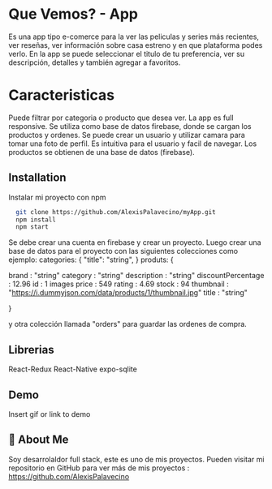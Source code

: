 
# Que Vemos? - App

Es una app tipo e-comerce para la ver las peliculas y series más recientes, ver reseñas, ver información sobre casa estreno y en que plataforma podes verlo.
En la app se puede seleccionar el titulo de tu preferencia, ver su descripción, detalles y también agregar a favoritos.

# Caracteristicas
Puede filtrar por categoria o producto que desea ver.
La app es full responsive.
Se utiliza como base de datos firebase, donde se cargan los productos y ordenes.
Se puede crear un usuario y utilizar camara para tomar una foto de perfil.
Es intuitiva para el usuario y facil de navegar.
Los productos se obtienen de una base de datos (firebase).



## Installation

Instalar mi proyecto con npm

```bash
  git clone https://github.com/AlexisPalavecino/myApp.git
  npm install
  npm start
```
Se debe crear una cuenta en firebase y crear un proyecto.
Luego crear una base de datos para el proyecto con las siguientes colecciones como ejemplo:
categories:
{
     "title": "string",
}
produts:
{
    
brand
:
"string"
category
:
"string"
description
:
"string"
discountPercentage
:
12.96
id
:
1
images
price
:
549
rating
:
4.69
stock
:
94
thumbnail
:
"https://i.dummyjson.com/data/products/1/thumbnail.jpg"
title
:
"string"

}

y otra colección llamada "orders"  para guardar las ordenes de compra.

## Librerias
React-Redux
React-Native
expo-sqlite

## Demo

Insert gif or link to demo


## 🚀 About Me
Soy  desarrolaldor full stack, este es uno de mis proyectos.
Pueden visitar mi repositorio en GitHub para ver más de mis proyectos :
https://github.com/AlexisPalavecino

